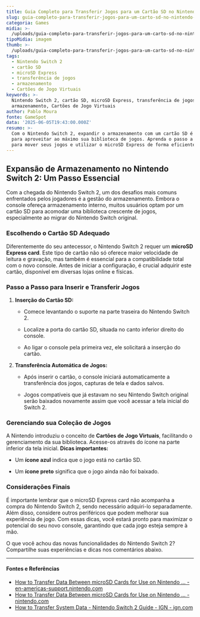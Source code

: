 ```yaml
---
title: Guia Completo para Transferir Jogos para um Cartão SD no Nintendo Switch 2
slug: guia-completo-para-transferir-jogos-para-um-carto-sd-no-nintendo-switch-2
categoria: Games
midia: >-
  /uploads/guia-completo-para-transferir-jogos-para-um-carto-sd-no-nintendo-switch-2-thumb.jpg
tipoMidia: imagem
thumb: >-
  /uploads/guia-completo-para-transferir-jogos-para-um-carto-sd-no-nintendo-switch-2-thumb.jpg
tags:
  - Nintendo Switch 2
  - cartão SD
  - microSD Express
  - transferência de jogos
  - armazenamento
  - Cartões de Jogo Virtuais
keywords: >-
  Nintendo Switch 2, cartão SD, microSD Express, transferência de jogos,
  armazenamento, Cartões de Jogo Virtuais
author: Pablo Moura
fonte: GameSpot
data: '2025-06-05T19:43:00.000Z'
resumo: >-
  Com o Nintendo Switch 2, expandir o armazenamento com um cartão SD é essencial
  para aproveitar ao máximo sua biblioteca de jogos. Aprenda o passo a passo
  para mover seus jogos e utilizar o microSD Express de forma eficiente.
---
```


## Expansão de Armazenamento no Nintendo Switch 2: Um Passo Essencial

Com a chegada do Nintendo Switch 2, um dos desafios mais comuns enfrentados pelos jogadores é a gestão do armazenamento. Embora o console ofereça armazenamento interno, muitos usuários optam por um cartão SD para acomodar uma biblioteca crescente de jogos, especialmente ao migrar do Nintendo Switch original.

### Escolhendo o Cartão SD Adequado

Diferentemente do seu antecessor, o Nintendo Switch 2 requer um **microSD Express card**. Este tipo de cartão não só oferece maior velocidade de leitura e gravação, mas também é essencial para a compatibilidade total com o novo console. Antes de iniciar a configuração, é crucial adquirir este cartão, disponível em diversas lojas online e físicas.

### Passo a Passo para Inserir e Transferir Jogos

1. **Inserção do Cartão SD:**

   - Comece levantando o suporte na parte traseira do Nintendo Switch 2.

   - Localize a porta do cartão SD, situada no canto inferior direito do console.

   - Ao ligar o console pela primeira vez, ele solicitará a inserção do cartão.

2. **Transferência Automática de Jogos:**

   - Após inserir o cartão, o console iniciará automaticamente a transferência dos jogos, capturas de tela e dados salvos.

   - Jogos compatíveis que já estavam no seu Nintendo Switch original serão baixados novamente assim que você acessar a tela inicial do Switch 2.

### Gerenciando sua Coleção de Jogos

A Nintendo introduziu o conceito de **Cartões de Jogo Virtuais**, facilitando o gerenciamento da sua biblioteca. Acesse-os através do ícone na parte inferior da tela inicial. **Dicas importantes:**

- Um **ícone azul** indica que o jogo está no cartão SD.

- Um **ícone preto** significa que o jogo ainda não foi baixado.

### Considerações Finais

É importante lembrar que o microSD Express card não acompanha a compra do Nintendo Switch 2, sendo necessário adquiri-lo separadamente. Além disso, considere outros periféricos que podem melhorar sua experiência de jogo. Com essas dicas, você estará pronto para maximizar o potencial do seu novo console, garantindo que cada jogo esteja sempre à mão.

O que você achou das novas funcionalidades do Nintendo Switch 2? Compartilhe suas experiências e dicas nos comentários abaixo.

---

#### Fontes e Referências

- [How to Transfer Data Between microSD Cards for Use on Nintendo ... - en-americas-support.nintendo.com](https://en-americas-support.nintendo.com/app/answers/detail/a_id/27595/~/how-to-transfer-data-between-microsd-cards-for-use-on-nintendo-switch)
- [How to Transfer Data Between microSD Cards for Use on Nintendo ... - nintendo.com](https://www.nintendo.com/en-gb/Support/Nintendo-Switch/How-to-Transfer-Data-Between-microSD-Cards-for-Use-on-Nintendo-Switch-1504203.html)
- [How to Transfer System Data - Nintendo Switch 2 Guide - IGN - ign.com](https://www.ign.com/wikis/nintendo-switch-2/How_to_Transfer_System_Data)
